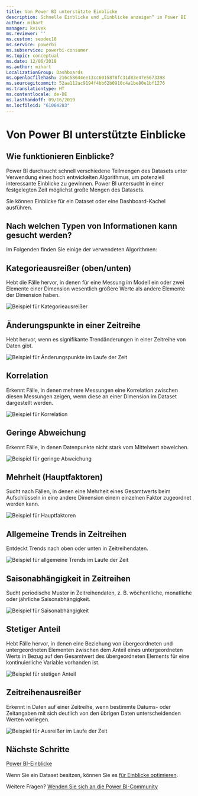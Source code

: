 ```yaml
---
title: Von Power BI unterstützte Einblicke
description: Schnelle Einblicke und „Einblicke anzeigen“ in Power BI
author: mihart
manager: kvivek
ms.reviewer: ''
ms.custom: seodec18
ms.service: powerbi
ms.subservice: powerbi-consumer
ms.topic: conceptual
ms.date: 12/06/2018
ms.author: mihart
LocalizationGroup: Dashboards
ms.openlocfilehash: 216c58644ee13cc6015878fc31d83e47e5673398
ms.sourcegitcommit: 52aa112ac9194f4bb62b0910c4a1be80e1bf1276
ms.translationtype: HT
ms.contentlocale: de-DE
ms.lasthandoff: 09/16/2019
ms.locfileid: "61064283"
---
```

# <a name="types-of-insights-supported-by-power-bi"></a>Von Power BI unterstützte Einblicke
## <a name="how-does-insights-work"></a>Wie funktionieren Einblicke?
Power BI durchsucht schnell verschiedene Teilmengen des Datasets unter Verwendung eines hoch entwickelten Algorithmus, um potenziell interessante Einblicke zu gewinnen. Power BI untersucht in einer festgelegten Zeit möglichst große Mengen des Datasets.

Sie können Einblicke für ein Dataset oder eine Dashboard-Kachel ausführen.   

## <a name="what-types-of-insights-can-we-find"></a>Nach welchen Typen von Informationen kann gesucht werden?
Im Folgenden finden Sie einige der verwendeten Algorithmen:

## <a name="category-outliers-topbottom"></a>Kategorieausreißer (oben/unten)
Hebt die Fälle hervor, in denen für eine Messung im Modell ein oder zwei Elemente einer Dimension wesentlich größere Werte als andere Elemente der Dimension haben.  

![Beispiel für Kategorieausreißer](./media/end-user-insight-types/pbi_auto_insight_types_category_outliers.png)

## <a name="change-points-in-a-time-series"></a>Änderungspunkte in einer Zeitreihe
Hebt hervor, wenn es signifikante Trendänderungen in einer Zeitreihe von Daten gibt.

![Beispiel für Änderungspunkte im Laufe der Zeit](./media/end-user-insight-types/pbi_auto_insight_types_changepoint.png)

## <a name="correlation"></a>Korrelation
Erkennt Fälle, in denen mehrere Messungen eine Korrelation zwischen diesen Messungen zeigen, wenn diese an einer Dimension im Dataset dargestellt werden.

![Beispiel für Korrelation](./media/end-user-insight-types/pbi_auto_insight_types_correlation.png)

## <a name="low-variance"></a>Geringe Abweichung
Erkennt Fälle, in denen Datenpunkte nicht stark vom Mittelwert abweichen.

![Beispiel für geringe Abweichung](./media/end-user-insight-types/power-bi-low-variance.png)

## <a name="majority-major-factors"></a>Mehrheit (Hauptfaktoren)
Sucht nach Fällen, in denen eine Mehrheit eines Gesamtwerts beim Aufschlüsseln in eine andere Dimension einem einzelnen Faktor zugeordnet werden kann.  

![Beispiel für Hauptfaktoren](./media/end-user-insight-types/pbi_auto_insight_types_majority.png)

## <a name="overall-trends-in-time-series"></a>Allgemeine Trends in Zeitreihen
Entdeckt Trends nach oben oder unten in Zeitreihendaten.

![Beispiel für allgemeine Trends im Laufe der Zeit](./media/end-user-insight-types/pbi_auto_insight_types_trend.png)

## <a name="seasonality-in-time-series"></a>Saisonabhängigkeit in Zeitreihen
Sucht periodische Muster in Zeitreihendaten, z. B. wöchentliche, monatliche oder jährliche Saisonabhängigkeit.

![Beispiel für Saisonabhängigkeit](./media/end-user-insight-types/pbi_auto_insight_types_seasonality_new.png)

## <a name="steady-share"></a>Stetiger Anteil
Hebt Fälle hervor, in denen eine Beziehung von übergeordneten und untergeordneten Elementen zwischen dem Anteil eines untergeordneten Werts in Bezug auf den Gesamtwert des übergeordneten Elements für eine kontinuierliche Variable vorhanden ist.

![Beispiel für stetigen Anteil](./media/end-user-insight-types/pbi_auto_insight_types_steadyshare.png)

## <a name="time-series-outliers"></a>Zeitreihenausreißer
Erkennt in Daten auf einer Zeitreihe, wenn bestimmte Datums- oder Zeitangaben mit sich deutlich von den übrigen Daten unterscheidenden Werten vorliegen.

![Beispiel für Ausreißer im Laufe der Zeit](./media/end-user-insight-types/pbi_auto_insight_types_time_series_outliers.png)

## <a name="next-steps"></a>Nächste Schritte
[Power BI-Einblicke](end-user-insights.md)

Wenn Sie ein Dataset besitzen, können Sie es [für Einblicke optimieren](../service-insights-optimize.md).

Weitere Fragen? [Wenden Sie sich an die Power BI-Community](http://community.powerbi.com/)

